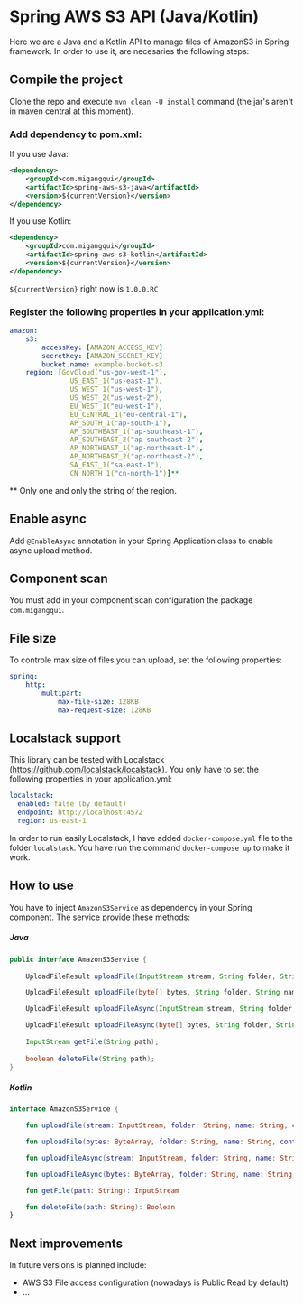 # Spring AWS S3 API (Java/Kotlin)

Here we are a Java and a Kotlin API to manage files of AmazonS3 in Spring framework. In order to use it, are necesaries the following steps:

## Compile the project

Clone the repo and execute ```mvn clean -U install``` command (the jar's aren't in maven central at this moment).

### Add dependency to pom.xml:

If you use Java:

```xml
<dependency>
	<groupId>com.migangqui</groupId>
	<artifactId>spring-aws-s3-java</artifactId>
	<version>${currentVersion}</version>
</dependency>
```

If you use Kotlin:

```xml
<dependency>
	<groupId>com.migangqui</groupId>
	<artifactId>spring-aws-s3-kotlin</artifactId>
	<version>${currentVersion}</version>
</dependency>
```

```${currentVersion}``` right now is ```1.0.0.RC```

### Register the following properties in your application.yml:

```yaml
amazon:
    s3:
        accessKey: [AMAZON_ACCESS_KEY]
        secretKey: [AMAZON_SECRET_KEY]
        bucket.name: example-bucket-s3
    region: [GovCloud("us-gov-west-1"),
               US_EAST_1("us-east-1"),
               US_WEST_1("us-west-1"),
               US_WEST_2("us-west-2"),
               EU_WEST_1("eu-west-1"),
               EU_CENTRAL_1("eu-central-1"),
               AP_SOUTH_1("ap-south-1"),
               AP_SOUTHEAST_1("ap-southeast-1"),
               AP_SOUTHEAST_2("ap-southeast-2"),
               AP_NORTHEAST_1("ap-northeast-1"),
               AP_NORTHEAST_2("ap-northeast-2"),
               SA_EAST_1("sa-east-1"),
               CN_NORTH_1("cn-north-1")]**
```
** Only one and only the string of the region.

## Enable async

Add ```@EnableAsync``` annotation in your Spring Application class to enable async upload method.

## Component scan

You must add in your component scan configuration the package ```com.migangqui```.

## File size

To controle max size of files you can upload, set the following properties:
```yaml
spring:
    http:
        multipart:
            max-file-size: 128KB
            max-request-size: 128KB
```

## Localstack support

This library can be tested with Localstack (https://github.com/localstack/localstack).
You only have to set the following properties in your application.yml:

```yaml
localstack:
  enabled: false (by default)
  endpoint: http://localhost:4572
  region: us-east-1
```

In order to run easily Localstack, I have added ```docker-compose.yml``` file to the folder ```localstack```. 
You have run the command ```docker-compose up``` to make it work.

## How to use

You have to inject ```AmazonS3Service``` as dependency in your Spring component.
The service provide these methods:

##### Java
```java
public interface AmazonS3Service {
	
	UploadFileResult uploadFile(InputStream stream, String folder, String name, String contentType);

	UploadFileResult uploadFile(byte[] bytes, String folder, String name, String contentType);

	UploadFileResult uploadFileAsync(InputStream stream, String folder, String name, String contentType);

	UploadFileResult uploadFileAsync(byte[] bytes, String folder, String name, String contentType);
	
	InputStream getFile(String path);
	
	boolean deleteFile(String path);
}
```
##### Kotlin
```kotlin
interface AmazonS3Service {

    fun uploadFile(stream: InputStream, folder: String, name: String, contentType: String): UploadFileResult

    fun uploadFile(bytes: ByteArray, folder: String, name: String, contentType: String): UploadFileResult

    fun uploadFileAsync(stream: InputStream, folder: String, name: String, contentType: String): UploadFileResult

    fun uploadFileAsync(bytes: ByteArray, folder: String, name: String, contentType: String): UploadFileResult

    fun getFile(path: String): InputStream

    fun deleteFile(path: String): Boolean
}
```
## Next improvements

In future versions is planned include:
* AWS S3 File access configuration (nowadays is Public Read by default)
* ... 